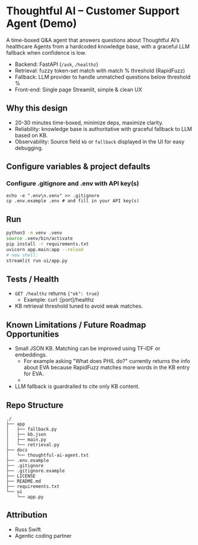 # Thoughtful AI – Customer Support Agent (Demo)

A time-boxed Q&A agent that answers questions about Thoughtful AI’s healthcare Agents
from a hardcoded knowledge base, with a graceful LLM fallback when confidence is low.

- Backend: FastAPI (`/ask`, `/healthz`)
- Retrieval: fuzzy token-set match with match % threshold (RapidFuzz)
- Fallback: LLM provider to handle unmatched questions below threshold %
- Front-end: Single page Streamlit, simple & clean UX

## Why this design
- 20-30 minutes time-boxed, minimize deps, maximize clarity.
- Reliability: knowledge base is authoritative with graceful fallback to LLM based on KB.
- Observability: Source field `kb` or `fallback` displayed in the UI for easy debugging.

## Configure variables & project defaults
### Configure .gitignore and .env with API key(s)
```
echo -e ".env\n.venv" >> .gitignore  
cp .env.example .env # and fill in your API key(s)  
```

## Run

```bash
python3 -m venv .venv
source .venv/bin/activate
pip install -r requirements.txt
uvicorn app.main:app --reload
# new shell:
streamlit run ui/app.py
````

## Tests / Health

* `GET /healthz` returns `{"ok": true}`
  * Example: curl <url>:[port]/healthz
* KB retrieval threshold tuned to avoid weak matches.

## Known Limitations / Future Roadmap Opportunities

* Small JSON KB. Matching can be improved using TF‑IDF or embeddings.
  * For example asking "What does PHIL do?" currently returns the info about EVA because RapidFuzz matches more words in the KB entry for EVA.
  * 
* LLM fallback is guardrailed to cite only KB content.

## Repo Structure
```
./
├── app
│   ├── fallback.py
│   ├── kb.json
│   ├── main.py
│   └── retrieval.py
├── docs
│   └── thoughtful-ai-agent.txt
├── .env.example
├── .gitignore
├── .gitignore.example
├── LICENSE
├── README.md
├── requirements.txt
└── ui
    └── app.py
```

## Attribution

* Russ Swift
* Agentic coding partner

